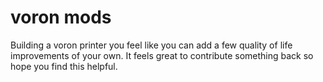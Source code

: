 # voron mods

Building a voron printer you feel like you can add a few quality of life improvements of your own. It feels great to contribute something back so hope you find this helpful.